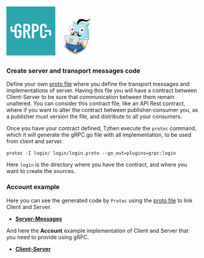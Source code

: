 # ![My image](../../../../../img/grpc.png)  ![My image](../../../../../img/goGRPC.jpg)    

### Create server and transport messages code

Define your own [proto file](login/login.proto) where you define the transport messages and implementations of server.
Having this file you will have a contract between Client-Server to be sure that communication between them remain unaltered.
You can consider this contract file, like an API Rest contract, where if you want to alter the contract between publisher-consumer you, as a publisher must version the file,
and distribute to all your consumers.

Once you have your contract defined, T¡then execute the `protoc` command, which it will generate the gRPC.go file with all implementation, to be used from client and server.

```
protoc -I login/ login/login.proto --go_out=plugins=grpc:login

```

Here `login` is the directory where you have the contract, and where you want to create the sources.

### Account example

Here you can see the generated code by `Protoc` using the [proto file](login/login.proto) to link Client and Server.

* **[Server-Messages](login/login.pb.go)**

And here the **Account** example implementation of Client and Server that you need to provide using gRPC.

* **[Client-Server](login/ClientServerGRPC_test.go)**